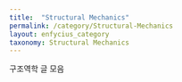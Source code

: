 ```yaml
---
title:  "Structural Mechanics"
permalink: /category/Structural-Mechanics
layout: enfycius_category
taxonomy: Structural Mechanics
---
```


구조역학 글 모음
